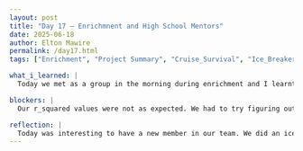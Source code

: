 ```yaml
---
layout: post
title: "Day 17 – Enrichmnent and High School Mentors"
date: 2025-06-18
author: Elton Mawire
permalink: /day17.html
tags: ["Enrichment", "Project Summary", "Cruise_Survival", "Ice_Breaker", "Model Review"]

what_i_learned: |
  Today we met as a group in the morning during enrichment and I learnt an intreresting skill: summarizing. We were asked to sum up our project into a 30 second pitch and then present without mentioning the key terms. We did well on that. Next, we played a game of survival were we arranged items by order of importance for a person strunded on a cruise in the ocean. We then went on to meet with highschool teachers. We first went through our 30 second pitches and they were able to determine what our projects were. We then introduced them to the details of our project and also had to figure out reasons for inconsistencies in the data we ran in our models. We polished those using tuning method of grid parameters.

blockers: |
  Our r_squared values were not as expected. We had to try figuring out what the issue is since preprocessing went well. 

reflection: |
  Today was interesting to have a new member in our team. We did an ice breaker that included using chatGpt to create superhero versions based on our top 3 strengths and weaknesses. It made me learn about my teammates better, and also reflect on my own qualities. I was also glad to learn more about my project as we got Ms Jones up to speed with the work we are doing. I also appreciated the fact that we were able to identify issues with the models we deployed yesterday before the mentor came through to point them out. 
---
```

